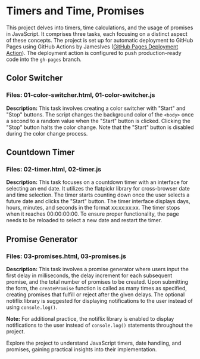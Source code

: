 # Timers and Time, Promises

This project delves into timers, time calculations, and the usage of promises in JavaScript. It comprises three tasks, each focusing on a distinct aspect of these concepts. The project is set up for automatic deployment to GitHub Pages using GitHub Actions by JamesIves ([GitHub Pages Deployment Action](https://github.com/marketplace/actions/deploy-to-github-pages)). The deployment action is configured to push production-ready code into the `gh-pages` branch.

## Color Switcher

### Files: 01-color-switcher.html, 01-color-switcher.js

**Description:**
This task involves creating a color switcher with "Start" and "Stop" buttons. The script changes the background color of the `<body>` once a second to a random value when the "Start" button is clicked. Clicking the "Stop" button halts the color change. Note that the "Start" button is disabled during the color change process.

## Countdown Timer

### Files: 02-timer.html, 02-timer.js

**Description:**
This task focuses on a countdown timer with an interface for selecting an end date. It utilizes the flatpickr library for cross-browser date and time selection. The timer starts counting down once the user selects a future date and clicks the "Start" button. The timer interface displays days, hours, minutes, and seconds in the format xx:xx:xx:xx. The timer stops when it reaches 00:00:00:00. To ensure proper functionality, the page needs to be reloaded to select a new date and restart the timer.

## Promise Generator

### Files: 03-promises.html, 03-promises.js

**Description:**
This task involves a promise generator where users input the first delay in milliseconds, the delay increment for each subsequent promise, and the total number of promises to be created. Upon submitting the form, the `createPromise` function is called as many times as specified, creating promises that fulfill or reject after the given delays. The optional notiflix library is suggested for displaying notifications to the user instead of using `console.log()`.

**Note:** For additional practice, the notiflix library is enabled to display notifications to the user instead of `console.log()` statements throughout the project.

Explore the project to understand JavaScript timers, date handling, and promises, gaining practical insights into their implementation.
